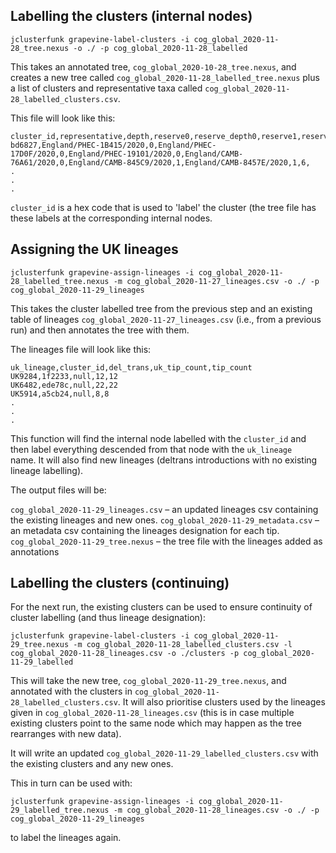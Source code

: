 ## Labelling the clusters (internal nodes)

```
jclusterfunk grapevine-label-clusters -i cog_global_2020-11-28_tree.nexus -o ./ -p cog_global_2020-11-28_labelled
```

This takes an annotated tree, `cog_global_2020-10-28_tree.nexus`, and creates a new tree called `cog_global_2020-11-28_labelled_tree.nexus` plus a list of clusters and representative taxa called `cog_global_2020-11-28_labelled_clusters.csv`. 

This file will look like this:
```
cluster_id,representative,depth,reserve0,reserve_depth0,reserve1,reserve_depth1,reserve2,reserve_depth2,reserve3,reserve_depth3,reserve4,reserve_depth4,tip_count,status
bd6827,England/PHEC-1B415/2020,0,England/PHEC-17D0F/2020,0,England/PHEC-19101/2020,0,England/CAMB-76A61/2020,0,England/CAMB-845C9/2020,1,England/CAMB-8457E/2020,1,6,
.
.
.
```

`cluster_id` is a hex code that is used to 'label' the cluster (the tree file has these labels at the corresponding internal nodes.

## Assigning the UK lineages

```
jclusterfunk grapevine-assign-lineages -i cog_global_2020-11-28_labelled_tree.nexus -m cog_global_2020-11-27_lineages.csv -o ./ -p cog_global_2020-11-29_lineages
```

This takes the cluster labelled tree from the previous step and an existing table of lineages `cog_global_2020-11-27_lineages.csv` (i.e., from a previous run) and then annotates the tree with them. 

The lineages file will look like this:
```
uk_lineage,cluster_id,del_trans,uk_tip_count,tip_count
UK9284,1f2233,null,12,12
UK6482,ede78c,null,22,22
UK5914,a5cb24,null,8,8
.
.
.
```

This function will find the internal node labelled with the `cluster_id` and then label everything descended from that node with the `uk_lineage` name. It will also find new lineages (deltrans introductions with no existing lineage labelling). 

The output files will be:

`cog_global_2020-11-29_lineages.csv` – an updated lineages csv containing the existing lineages and new ones.
`cog_global_2020-11-29_metadata.csv` – an metadata csv containing the lineages designation for each tip.
`cog_global_2020-11-29_tree.nexus` – the tree file with the lineages added as annotations

## Labelling the clusters (continuing)

For the next run, the existing clusters can be used to ensure continuity of cluster labelling (and thus lineage designation):

```
jclusterfunk grapevine-label-clusters -i cog_global_2020-11-29_tree.nexus -m cog_global_2020-11-28_labelled_clusters.csv -l cog_global_2020-11-28_lineages.csv -o ./clusters -p cog_global_2020-11-29_labelled
```

This will take the new tree, `cog_global_2020-11-29_tree.nexus`, and annotated with the clusters in `cog_global_2020-11-28_labelled_clusters.csv`. It will also prioritise clusters used by the lineages given in `cog_global_2020-11-28_lineages.csv` (this is in case multiple existing clusters point to the same node which may happen as the tree rearranges with new data).

It will write an updated `cog_global_2020-11-29_labelled_clusters.csv` with the existing clusters and any new ones.

This in turn can be used with:

```
jclusterfunk grapevine-assign-lineages -i cog_global_2020-11-29_labelled_tree.nexus -m cog_global_2020-11-28_lineages.csv -o ./ -p cog_global_2020-11-29_lineages
```

to label the lineages again.

